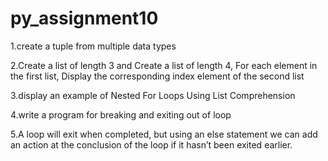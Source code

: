 # py_assignment10

1.create a tuple from multiple data types


2.Create a list of length 3 and Create a list of length 4, For each element in the first list,
Display the corresponding index element of the second list


3.display an example of Nested For Loops Using List Comprehension


4.write a program for breaking and exiting out of loop


5.A loop will exit when completed, but using an else statement we can add an action at 
the conclusion of the loop if it hasn’t been exited earlier.
